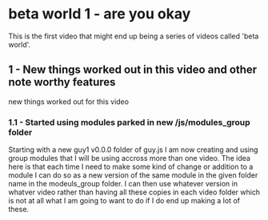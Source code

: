 # beta world 1 - are you okay

This is the first video that might end up being a series of videos called 'beta world'.

## 1 - New things worked out in this video and other note worthy features

new things worked out for this video

### 1.1 - Started using modules parked in new /js/modules_group folder

Starting with a new guy1 v0.0.0 folder of guy.js I am now creating and using group modules that I will be using accross more than one video. The idea here is that each time I need to make some kind of change or addition to a module I can do so as a new version of the same module in the given folder name in the modeuls_group folder. I can then use whatever version in whatver video rather than having all these copies in each video folder which is not at all what I am going to want to do if I do end up making a lot of these.

